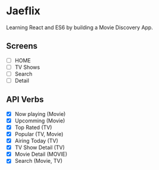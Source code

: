 # Jaeflix

Learning React and ES6 by building a Movie Discovery App.

## Screens

-   [ ] HOME
-   [ ] TV Shows
-   [ ] Search
-   [ ] Detail

## API Verbs

-   [x] Now playing (Movie)
-   [x] Upcomming (Movie)
-   [x] Top Rated (TV)
-   [x] Popular (TV, Movie)
-   [x] Airing Today (TV)
-   [x] TV Show Detail (TV)
-   [x] Movie Detail (MOVIE)
-   [x] Search (Movie, TV)
